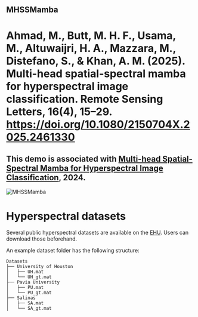 ## MHSSMamba

# Ahmad, M., Butt, M. H. F., Usama, M., Altuwaijri, H. A., Mazzara, M., Distefano, S., & Khan, A. M. (2025). Multi-head spatial-spectral mamba for hyperspectral image classification. Remote Sensing Letters, 16(4), 15–29. https://doi.org/10.1080/2150704X.2025.2461330

## This demo is associated with [Multi-head Spatial-Spectral Mamba for Hyperspectral Image Classification](https://www.tandfonline.com/doi/abs/10.1080/2150704X.2025.2461330), 2024.

![MHSSMamba](https://github.com/user-attachments/assets/feda9113-fb5b-440d-b5d9-4fec8a7b32c9)

# Hyperspectral datasets

Several public hyperspectral datasets are available on the [EHU](https://www.ehu.eus/ccwintco/index.php/Hyperspectral_Remote_Sensing_Scenes). Users can download those beforehand. 

An example dataset folder has the following structure:
```
Datasets
├── University of Houston
│   ├── UH.mat
│   └── UH_gt.mat
├── Pavia University
│   ├── PU.mat
│   └── PU_gt.mat
├── Salinas
│   ├── SA.mat
│   └── SA_gt.mat
